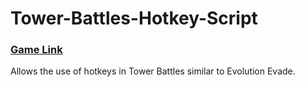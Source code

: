 # Tower-Battles-Hotkey-Script
### [Game Link](https://www.roblox.com/games/45146873/Tower-Battles?refPageId=81b1e521-5de8-4344-b59e-4dcf6cdc365d "Tower Battles")
Allows the use of hotkeys in Tower Battles similar to Evolution Evade.
